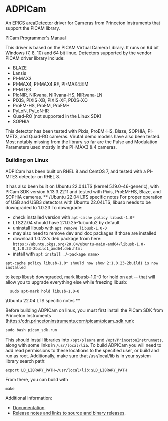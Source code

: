 ADPICam
=============
An [EPICS](http://www.aps.anl.gov/epics/) [areaDetector](https://github.com/areaDetector/areaDetector/blob/master/README.md) 
driver for Cameras from Princeton Instruments that support the PICAM library.  

[PICam Programmer's Manual](https://www.princetoninstruments.com/wp-content/uploads/2022/02/PICAM-5.x-Programmers-Manual-Issue-8-4411-0161-3.pdf)

This driver is based on the PICAM Virtual Camera Library. It runs on 64 bit Windows (7, 8, 10) and 64 bit linux. Detectors supported by the vendor PICAM driver library include:
* BLAZE
* Lansis
* PI-MAX3
* PI-MAX4, PI-MAX4:RF, PI-MAX4:EM
* PI-MTE3
* PIoNIR, NIRvana, NIRvana-HS, NIRvana-LN
* PIXIS, PIXIS-XB, PIXIS-XF, PIXIS-XO
* ProEM-HS, ProEM, ProEM+
* PyLoN, PyLoN-IR
* Quad-RO (not supported in the Linux SDK)
* SOPHIA

This detector has been tested with Pixis, ProEM-HS, Blaze, SOPHIA, PI-MET3, and Quad-RO cameras. Virutal demo models have also been tested. Most notably missing from the library so far are the Pulse and Modulation Parameters used mostly in the 
PI-MAX3 & 4 cameras.     

### Building on Linux

ADPICam has been built on RHEL 8 and CentOS 7, and tested with a PI-MTE3 detector on RHEL 8.

It has also been built on Ubuntu 22.04LTS (kernel 5.19.0-46-generic), with PICam SDK version 5.13.3.2211 and tested with Pixis, ProEM-HS, Blaze, and SOPHIA cameras.
**
/Ubuntu 22.04 LTS specific notes
For proper operation of USB and USB3 detectors with Ubuntu 22.04LTS, libusb needs to be downgraded to 1.0.23
To downgrade:
  - check installed version with ```apt-cache policy libusb-1.0*```
  - LTS22.04 should have 2:1.0.25-1ubuntu2 by default
  - uninstall libusb with ```apt remove libusb-1.0-0```
  - may also need to remove dev and doc packages if those are installed
  - download 1.0.23's deb package from here: ```https://ubuntu.pkgs.org/20.04/ubuntu-main-amd64/libusb-1.0-0_1.0.23-2build1_amd64.deb.html```
  - install with ```apt install ./<package name>```
 ```
apt-cache policy libusb-1.0* should now show 2:1.0.23-2build1 is now installed
```
  
to keep libusb downgraded, mark libusb-1.0-0 for hold on apt -- that will allow you to upgrade everything else while freezing libusb:
```
  sudo apt-mark hold libusb-1.0-0
```
\Ubuntu 22.04 LTS specific notes
**

Before building ADPICam on linux, you must first install the PICam SDK from Princeton Instruments (https://cdn.princetoninstruments.com/picam/picam_sdk.run):

```
sudo bash picam_sdk.run
```

This should install libraries into `/opt/pleora` and `/opt/PrincetonInstrumnets`, along with some links in `/usr/local/lib`. To build ADPICam you will need to add read permissions to these locations to the specified user, or build and run as root. Additionally, make sure that /usr/local/lib is in your system library search path:

```
export LD_LIBRARY_PATH=/usr/local/lib:$LD_LIBRARY_PATH
```

From there, you can build with

```
make
```

Additional information:
* [Documentation](https://areaDetector.github.io/areaDetector/ADPICam/PICamDoc.html).
* [Release notes and links to source and binary releases](RELEASE.md).
